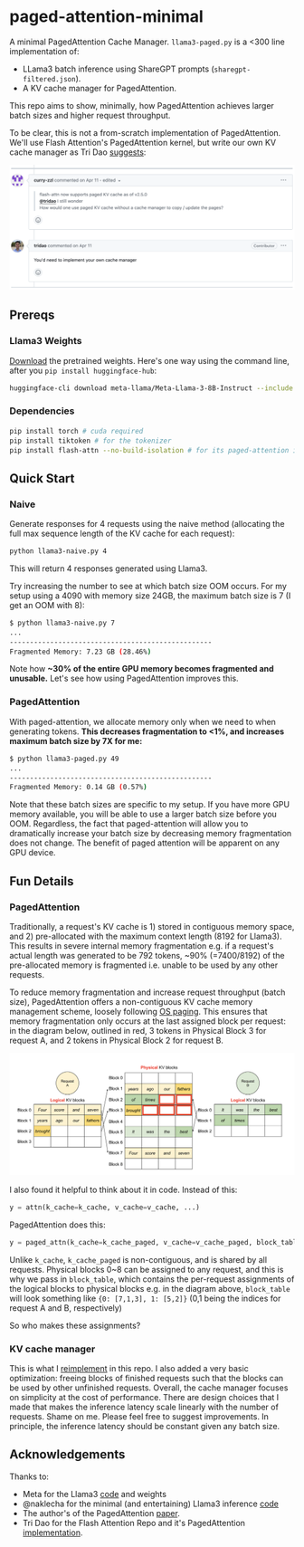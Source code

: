 # paged-attention-minimal

A minimal PagedAttention Cache Manager. `llama3-paged.py` is a <300 line implementation of:
* LLama3 batch inference using ShareGPT prompts (`sharegpt-filtered.json`).
* A KV cache manager for PagedAttention.

This repo aims to show, minimally, 
how PagedAttention achieves larger batch sizes and higher request throughput.

To be clear, this is not a from-scratch implementation of PagedAttention. We'll use Flash Attention's 
PagedAttention kernel, but write our own KV cache manager as 
Tri Dao [suggests](https://github.com/Dao-AILab/flash-attention/issues/660):

![the-primer](assets/the-primer.png)

## Prereqs

### Llama3 Weights

[Download](https://github.com/meta-llama/llama3?tab=readme-ov-file#download)
the pretrained weights. Here's one way using the command line, after you `pip install huggingface-hub`:

```bash
huggingface-cli download meta-llama/Meta-Llama-3-8B-Instruct --include "original/*" --local-dir Meta-Llama-3-8B-Instruct --token {YOUR_HF_TOKEN}
```

### Dependencies

```bash
pip install torch # cuda required
pip install tiktoken # for the tokenizer
pip install flash-attn --no-build-isolation # for its paged-attention implementation
```

## Quick Start

### Naive

Generate responses for 4 requests using the naive method
(allocating the full max sequence length of the KV cache for each request):
```bash
python llama3-naive.py 4
```
This will return 4 responses generated using Llama3.

Try increasing the number to see at which batch size OOM occurs. For my setup using a 4090 with memory size 24GB, 
the maximum batch size is 7 (I get an OOM with 8):
```bash
$ python llama3-naive.py 7
...
--------------------------------------------------
Fragmented Memory: 7.23 GB (28.46%)
```
Note how **~30% of the entire GPU memory becomes fragmented and unusable.**
Let's see how using PagedAttention improves this.

### PagedAttention

With paged-attention, we allocate memory only when we need to when generating tokens. 
**This decreases fragmentation to <1%, and increases maximum batch size by 7X for me:**
```bash
$ python llama3-paged.py 49
...
--------------------------------------------------
Fragmented Memory: 0.14 GB (0.57%)
```

Note that these batch sizes are specific to my setup. If you have more GPU memory available, 
you will be able to use a larger batch size before you OOM.
Regardless, the fact that paged-attention will allow you to dramatically increase your batch size 
by decreasing memory fragmentation does not change. 
The benefit of paged attention will be apparent on any GPU device.

## Fun Details

### PagedAttention

Traditionally, a request's KV cache is 1) stored in contiguous memory space, and 2) pre-allocated with the maximum 
context length (8192 for Llama3). This results in severe internal memory fragmentation e.g. if a request's actual length
was generated to be 792 tokens, ~90% (=7400/8192) of the pre-allocated memory is fragmented i.e. unable to be used by 
any other requests. 

To reduce memory fragmentation and increase request throughput (batch size), PagedAttention offers a non-contiguous 
KV cache memory management scheme, loosely following [OS paging](https://en.wikipedia.org/wiki/Memory_paging). 
This ensures that memory fragmentation only occurs at the last assigned block per request: in the diagram below, 
outlined in red, 3 tokens in Physical Block 3 for request A, and 2 tokens in Physical Block 2 for request B.

![paged-attention](/assets/pagedattention.png)

I also found it helpful to think about it in code. Instead of this:
```python
y = attn(k_cache=k_cache, v_cache=v_cache, ...)
```
PagedAttention does this:
```python
y = paged_attn(k_cache=k_cache_paged, v_cache=v_cache_paged, block_table=block_table, ...)
```
Unlike `k_cache`, `k_cache_paged` is non-contiguous, and is shared by all requests. Physical blocks 0~8 can be 
assigned to any request, and this is why we pass in `block_table`, which contains the per-request assignments of the 
logical blocks to physical blocks e.g. in the diagram above, `block_table` will look something like 
`{0: [7,1,3], 1: [5,2]}` (0,1 being the indices for request A and B, respectively)

So who makes these assignments?

### KV cache manager

This is what I [reimplement](https://github.com/tspeterkim/paged-attention-minimal/blob/main/llama3-paged.py#L134-L224)
in this repo. I also added a very basic optimization: freeing blocks of finished requests such that the blocks can be 
used by other unfinished requests. Overall, the cache manager focuses on simplicity at the cost of performance.
There are design choices that I made that makes the inference latency scale linearly with the number of requests. 
Shame on me. Please feel free to suggest improvements. In principle, the inference latency should be constant given any
batch size.

## Acknowledgements

Thanks to:
* Meta for the Llama3 [code](https://github.com/meta-llama/llama3) and weights
* @naklecha for the minimal (and entertaining) Llama3 inference [code](https://github.com/naklecha/llama3-from-scratch)
* The author's of the PagedAttention [paper](https://arxiv.org/pdf/2309.06180).
* Tri Dao for the Flash Attention Repo and it's PagedAttention [implementation](https://github.com/Dao-AILab/flash-attention).